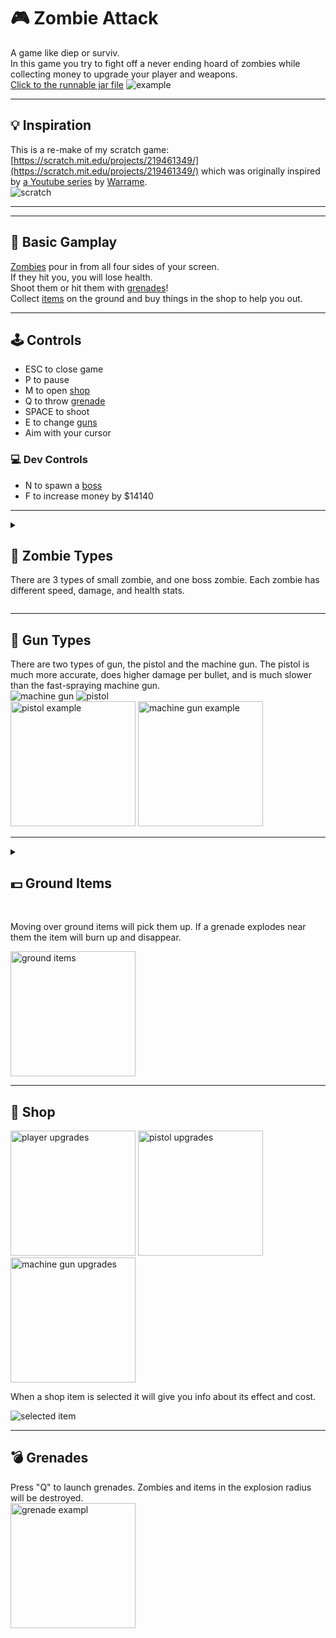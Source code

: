 # 🎮 Zombie Attack
A game like diep or surviv.  
In this game you try to fight off a never ending hoard of zombies while collecting money to upgrade your player and weapons.  
<a href="https://github.com/Incandescent-Turtle/zombieattack/raw/main/Attack%20of%20the%20Zombies.jar" download>Click to  the runnable jar file</a>
![example](https://user-images.githubusercontent.com/59327500/160268176-d4f795cf-91b9-427e-b8ae-0f31ff9242a9.gif)

---
## 💡 Inspiration
This is a re-make of my scratch game: [https://scratch.mit.edu/projects/219461349/](https://scratch.mit.edu/projects/219461349/) which was originally inspired by [a Youtube series](https://www.youtube.com/playlist?list=PLYXukbXFJeKumTPNnFQGjryeJ-ZboM3gU) by [Warrame](https://www.youtube.com/c/Warfame).  
![scratch](https://user-images.githubusercontent.com/59327500/160265523-05493633-d6e0-4f77-b38f-d79b4177629a.PNG)

---
---
## 🎲 Basic Gamplay
[Zombies](#-zombie-types) pour in from all four sides of your screen.  
If they hit you, you will lose health.  
Shoot them or hit them with [grenades](#-grenades)!  
Collect [items](#-ground-items) on the ground and buy things in the shop to help you out.

---
## 🕹️ Controls
- ESC to close game
- P to pause
- M to open [shop](#-shop)
- Q to throw [grenade](#-grenades)
- SPACE to shoot
- E to change [guns](#-gun-types)
- Aim with your cursor
 
### 💻 Dev Controls
- N to spawn a [boss](#boss-zombie)
- F to increase money by $14140

---
<details>
  <summary>
    <h2>🧟 Zombie Types</h2>
    <p>There are 3 types of small zombie, and one boss zombie. Each zombie has different speed, damage, and health stats.</p>
  </summary>

  <hr width="50%">

  <h3>Normal Zombie</h3>
  <img alt="green zombie" src="https://user-images.githubusercontent.com/59327500/160265839-d47c5943-892e-445e-89ed-f750ad3a9800.PNG"><br>
  Speed: 3 <br> 
  Damage: 2 <br> 
  Health: 20  <br>
  Reward: $5 by gun,  $2 by grenade

  <hr width="50%">

  <h3>Runner Zombie</h3>
  <img alt="blue zombie" src="https://user-images.githubusercontent.com/59327500/160265838-3815c41b-488d-4794-9d0f-abe89c62ab1c.PNG"><br>
  Speed: 3 <br> 
  Damage: 1 <br> 
  Health: 10 <br>
  Reward: $5 by gun,  $2 by grenade

  <hr width="50%">

  <h3>Brute Zombie</h3>
  <img alt="grey zombie" src="https://user-images.githubusercontent.com/59327500/160265840-d3838570-9636-4b5c-a68c-77f17c2c3a1a.PNG"><br>
  Speed: 2 <br> 
  Damage: 4 <br> 
  Health: 40  <br>
  Reward: $5 by gun,  $2 by grenade

  <hr width="50%">
  
  <h3>Boss Zombie</h3>
  <img alt="boss" src="https://user-images.githubusercontent.com/59327500/160267910-74733737-df90-4618-af3e-1586c13ed89e.PNG"><br>
  Speed: 2 <br> 
  Damage: 25 <br> 
  Health: 100  <br>
  Reward: $1000 by gun,  $800 by grenade

</details>

---
## 🔫 Gun Types
There are two types of gun, the pistol and the machine gun.
The pistol is much more accurate, does higher damage per bullet, and is much slower than the fast-spraying machine gun.  
![machine gun](https://user-images.githubusercontent.com/59327500/160266676-db30c73b-60af-4a3c-84e3-73b448d38b7e.PNG)
![pistol](https://user-images.githubusercontent.com/59327500/160266677-052b4e3d-ace4-4fe8-8547-1deb2181e85d.PNG)  
<img height="200" alt="pistol example" src="https://user-images.githubusercontent.com/59327500/160266811-0373b8a9-a3d3-409a-8e68-4d13991b95cf.gif">
<img height="200" alt="machine gun example" src="https://user-images.githubusercontent.com/59327500/160266808-8f185906-bd55-42ba-bc7a-db29ec49f65c.gif">

---
<details>
  <summary>
    <h2>💵 Ground Items</h2><br>
    <p>Moving over ground items will pick them up.  
      If a grenade explodes near them the item will burn up and disappear.</p>
    <img height="200" alt="ground items" src="https://user-images.githubusercontent.com/59327500/160266855-47c4b571-7f52-432d-aa87-8d937ded6e25.png"><br>
  </summary>
  

  <h3>Ammo</h3> 
  <img width="64" alt="ammo_item" src="https://user-images.githubusercontent.com/59327500/160266212-8d8545ef-1cdf-4a07-a27c-0283216709a5.png"><br>
  Re-fills all guns
    
  <h3>Grenade</h3> 
  <img width="64" alt="grenade" src="https://user-images.githubusercontent.com/59327500/160266214-5181c312-25a3-4f9c-bc9b-4286dea1812f.png"><br>
  +2 grenades

  <h3>Heart</h3>
  <img width="64" alt="heart" src="https://user-images.githubusercontent.com/59327500/160266215-26ea8c17-dfce-49a3-a462-e3df2535666a.png"><br>
  +25 health

  <h3>Money</h3>
  <img width="64" alt="money" src="https://user-images.githubusercontent.com/59327500/160266217-8b80625e-bfbc-4983-a186-ab8843819cbb.png"><br>
  +$50
</details>

---
## 🏪 Shop
<p float="left">
  <img height="200" alt="player upgrades" src="https://user-images.githubusercontent.com/59327500/160266935-6e655fc3-b5a8-4013-a0ac-72a5a9223aa9.PNG">
  <img height="200" alt="pistol upgrades" src="https://user-images.githubusercontent.com/59327500/160266940-22df7ba9-2925-4cb4-b54a-27a5f8526c7a.PNG">
  <img height="200" alt="machine gun upgrades" src="https://user-images.githubusercontent.com/59327500/160266942-2063df9c-7f65-4610-87b7-1d2ce430d5f8.PNG">
</p>
When a shop item is selected it will give you info about its effect and cost.

![selected item](https://user-images.githubusercontent.com/59327500/160267059-e8a5da6a-c973-4a9a-8548-8d2a9a82aebb.png)  

---
## 💣 Grenades
Press "Q" to launch grenades. Zombies and items in the explosion radius will be destroyed.  
<img height="200" alt="grenade exampl" src="https://user-images.githubusercontent.com/59327500/160267186-74da71f9-8828-4649-9da6-e65296567743.gif">
